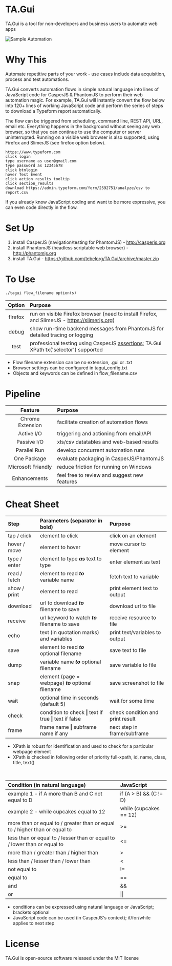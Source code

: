 # TA.Gui
TA.Gui is a tool for non-developers and business users to automate web apps

![Sample Automation](https://github.com/tebelorg/TA.Gui/raw/master/sample.png)

# Why This
Automate repetitive parts of your work - use cases include data acquisition, process and test automations.

TA.Gui converts automation flows in simple natural language into lines of JavaScript code for CasperJS & PhantomJS to perform their web automation magic. For example, TA.Gui will instantly convert the flow below into 120+ lines of working JavaScript code and perform the series of steps to download a Typeform report automatically.

The flow can be triggered from scheduling, command line, REST API, URL, email etc. Everything happens in the background without seeing any web browser, so that you can continue to use the computer or server uninterrupted. Running on a visible web browser is also supported, using Firefox and SlimerJS (see firefox option below).

```
https://www.typeform.com
click login
type username as user@gmail.com
type password as 12345678
click btnlogin
hover Test Event
click action results tooltip
click section_results
download https://admin.typeform.com/form/2592751/analyze/csv to report.csv
```
If you already know JavaScript coding and want to be more expressive, you can even code directly in the flow.

# Set Up
1. install CasperJS (navigation/testing for PhantomJS) - http://casperjs.org
2. install PhantomJS (headless scriptable web browser) - http://phantomjs.org
3. install TA.Gui - https://github.com/tebelorg/TA.Gui/archive/master.zip

# To Use
```
./tagui flow_filename option(s)
```
Option|Purpose
:----:|:------
firefox|run on visible Firefox browser (need to install Firefox, and SlimerJS - https://slimerjs.org)
debug|show run-time backend messages from PhantomJS for detailed tracing or logging
test|professional testing using CasperJS [assertions](http://docs.casperjs.org/en/latest/modules/tester.html); TA.Gui XPath tx('selector') supported
- Flow filename extension can be no extension, .gui or .txt
- Browser settings can be configured in tagui_config.txt
- Objects and keywords can be defined in flow_filename.csv

# Pipeline
Feature|Purpose
:-----:|:------
Chrome Extension|facilitate creation of automation flows
Active I/O|triggering and actioning from email/API
Passive I/O|xls/csv datatables and web-based results
Parallel Run|develop concurrent automation runs
One Package|evaluate packaging in CasperJS/PhantomJS
Microsoft Friendly|reduce friction for running on Windows
Enhancements|feel free to review and suggest new features

# Cheat Sheet
Step|Parameters (separator in bold)|Purpose
:---|:-----------------------------|:------
tap / click|element to click|click on an element
hover / move|element to hover|move cursor to element
type / enter|element to type ***as*** text to type|enter element as text
read / fetch|element to read ***to*** variable name|fetch text to variable
show / print|element to read |print element text to output
download|url to download ***to*** filename to save|download url to file
receive|url keyword to watch ***to*** filename to save|receive resource to file
echo|text (in quotation marks) and variables|print text/variables to output
save|element to read ***to*** optional filename|save text to file
dump|variable name ***to*** optional filename|save variable to file
snap|element (page = webpage) ***to*** optional filename|save screenshot to file
wait|optional time in seconds (default 5)|wait for some time
check|condition to check **&#124;** text if true **&#124;** text if false|check condition and print result
frame|frame name **&#124;** subframe name if any|next step in frame/subframe

- XPath is robust for identification and used to check for a particular webpage element
- XPath is checked in following order of priority full-xpath, id, name, class, title, text()

<br>

Condition (in natural language)|JavaScript
:------------------------------|:---------
example 1 - if A more than B and C not equal to D | if (A > B) && (C != D)
example 2 - while cupcakes equal to 12| while (cupcakes == 12)
more than or equal to / greater than or equal to / higher than or equal to|>=
less than or equal to / lesser than or equal to / lower than or equal to|<=
more than / greater than / higher than|>
less than / lesser than / lower than|<
not equal to|!=
equal to|==
and|&&
or|&#124;&#124;

- conditions can be expressed using natural language or JavaScript; brackets optional
- JavaScript code can be used (in CasperJS's context); if/for/while applies to next step

# License
TA.Gui is open-source software released under the MIT license
